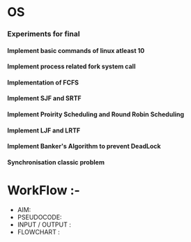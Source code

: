 # OS 

### Experiments for final
#### Implement  basic commands of linux atleast 10
#### Implement process related fork system call
####  Implementation of FCFS
####  Implement SJF and SRTF
####  Implement Proirity Scheduling and Round Robin Scheduling
####  Implement LJF and LRTF
####  Implement Banker's Algorithm to prevent DeadLock
#### Synchronisation classic problem

# WorkFlow :-
* AIM:
* PSEUDOCODE:
* INPUT / OUTPUT :
* FLOWCHART : 
